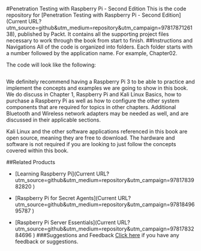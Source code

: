 #Penetration Testing with Raspberry Pi - Second Edition
This is the code repository for [Penetration Testing with Raspberry Pi - Second Edition](Current URL?utm_source=github&utm_medium=repository&utm_campaign=9781787126138), published by Packt. It contains all the supporting project files necessary to work through the book from start to finish.
##Instructions and Navigations
All of the code is organized into folders. Each folder starts with a number followed by the application name. For example, Chapter02.



The code will look like the following:
```

```

We definitely recommend having a Raspberry Pi 3 to be able to practice and implement the concepts and examples we are going to show in this book. We do discuss in Chapter 1, Raspberry Pi and Kali Linux Basics, how to purchase a Raspberry Pi as well as how to configure the other system components that are required for topics in other chapters.  Additional Bluetooth and Wireless network adapters may be needed as well, and are discussed in their applicable sections.

Kali Linux and the other software applications referenced in this book are open source, meaning they are free to download.  The hardware and software is not required if you are looking to just follow the concepts covered within this book.

##Related Products
* [Learning Raspberry Pi](Current URL?utm_source=github&utm_medium=repository&utm_campaign=9781783982820 )

* [Raspberry Pi for Secret Agents](Current URL?utm_source=github&utm_medium=repository&utm_campaign=9781849695787 )

* [Raspberry Pi Server Essentials](Current URL?utm_source=github&utm_medium=repository&utm_campaign=9781783284696 )
###Suggestions and Feedback
[Click here](https://docs.google.com/forms/d/e/1FAIpQLSe5qwunkGf6PUvzPirPDtuy1Du5Rlzew23UBp2S-P3wB-GcwQ/viewform) if you have any feedback or suggestions.
